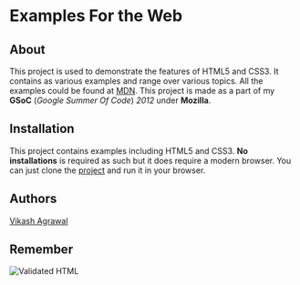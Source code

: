 Examples For the Web
====================

About
-----

This project is used to demonstrate the features of HTML5 and CSS3. It contains as various examples and range over various topics.
All the examples could be found at [MDN](https://developer.mozilla.org/).
This project is made as a part of my __GSoC__ (_Google_ _Summer_ _Of_ _Code_) _2012_ under __Mozilla__.


Installation
------------

This project contains examples including HTML5 and CSS3. __No__ __installations__ is required as such but it does require a modern browser.
You can just clone the [project](https://github.com/ivikash/Examples-for-the-web.git) and run it in your browser. 
 
Authors
-------

[Vikash Agrawal](mailto:vikashagrawal1990@gmail.com>)


Remember
-------- 

![Validated HTML](https://github.com/ivikash/Examples-for-the-web/raw/master/img/invalid.png)
